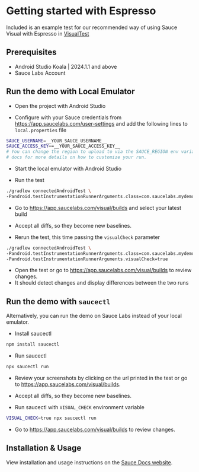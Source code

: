 # Getting started with Espresso

Included is an example test for our recommended way of using Sauce Visual with Espresso 
in [VisualTest](./app/src/androidTest/java/com/saucelabs/mydemoapp/android/view/activities/VisualTest.java)

## Prerequisites

- Android Studio Koala | 2024.1.1 and above
- Sauce Labs Account

## Run the demo with Local Emulator

- Open the project with Android Studio

- Configure with your Sauce credentials from https://app.saucelabs.com/user-settings and 
add the following lines to `local.properties` file

```sh { name=set-credentials }
SAUCE_USERNAME=__YOUR_SAUCE_USERNAME__
SAUCE_ACCESS_KEY==__YOUR_SAUCE_ACCESS_KEY__
# You can change the region to upload to via the SAUCE_REGION env variable. See the
# docs for more details on how to customize your run.
```

- Start the local emulator with Android Studio

- Run the test

```sh { name=gradle-test }
./gradlew connectedAndroidTest \
-Pandroid.testInstrumentationRunnerArguments.class=com.saucelabs.mydemoapp.android.view.activities.VisualTest
```

- Go to https://app.saucelabs.com/visual/builds and select your latest build
- Accept all diffs, so they become new baselines.

- Rerun the test, this time passing the `visualCheck` parameter
```sh { name=gradle-visual-test }
./gradlew connectedAndroidTest \
-Pandroid.testInstrumentationRunnerArguments.class=com.saucelabs.mydemoapp.android.view.activities.VisualTest \
-Pandroid.testInstrumentationRunnerArguments.visualCheck=true
```

- Open the test or go to https://app.saucelabs.com/visual/builds to review changes.
- It should detect changes and display differences between the two runs

## Run the demo with `saucectl`

Alternatively, you can run the demo on Sauce Labs instead of your local emulator.

- Install saucectl

```sh { name=npm-install-saucectl}
npm install saucectl
```

- Run saucectl

```sh { name=saucectl-run }
npx saucectl run
```

- Review your screenshots by clicking on the url printed in the test or go to https://app.saucelabs.com/visual/builds.
- Accept all diffs, so they become new baselines.

- Run saucectl with `VISUAL_CHECK` environment variable

```sh { name=saucectl-run-visual-check }
VISUAL_CHECK=true npx saucectl run
```

- Go to https://app.saucelabs.com/visual/builds to review changes.

## Installation & Usage

View installation and usage instructions on the [Sauce Docs website](https://docs.saucelabs.com/visual-testing/integrations/playwright/).

